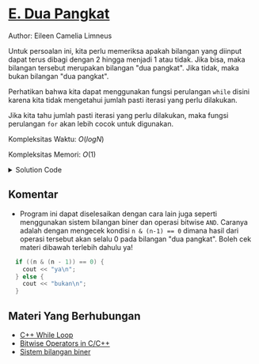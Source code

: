 # [E. Dua Pangkat](https://tlx.toki.id/courses/basic/chapters/06/problems/E)

Author: Eileen Camelia Limneus

Untuk persoalan ini, kita perlu memeriksa apakah bilangan yang diinput dapat terus dibagi dengan 2 hingga menjadi 1 atau tidak. Jika bisa, maka bilangan tersebut merupakan bilangan "dua pangkat". Jika tidak, maka bukan bilangan "dua pangkat".

Perhatikan bahwa kita dapat menggunakan fungsi perulangan `while` disini karena kita tidak mengetahui jumlah pasti iterasi yang perlu dilakukan. 

Jika kita tahu jumlah pasti iterasi yang perlu dilakukan, maka fungsi perulangan `for` akan lebih cocok untuk digunakan.

Kompleksitas Waktu: $O(log N)$

Kompleksitas Memori: $O(1)$

<details>
  <summary>Solution Code</summary>

```c++
#include <bits/stdc++.h>
using namespace std;

int main() {
  int n;
  cin >> n;

  while (n % 2 == 0) {
    n = n / 2;
  }

  if (n == 1) {
    cout << "ya";
  } else {
    cout << "bukan";
  }
}
```
</details>

## Komentar
    
- Program ini dapat diselesaikan dengan cara lain juga seperti menggunakan sistem bilangan biner dan operasi bitwise `AND`. Caranya adalah dengan mengecek kondisi `n & (n-1) == 0` dimana hasil dari operasi tersebut akan selalu 0 pada bilangan "dua pangkat". Boleh cek materi dibawah terlebih dahulu ya!
```c++
  if ((n & (n - 1)) == 0) {
    cout << "ya\n";
  } else {
    cout << "bukan\n";
  }
```

## Materi Yang Berhubungan
    
- [C++ While Loop](https://www.geeksforgeeks.org/cpp-while-loop/)
- [Bitwise Operators in C/C++](https://www.geeksforgeeks.org/bitwise-operators-in-c-cpp/)
- [Sistem bilangan biner](https://id.wikipedia.org/wiki/Sistem_bilangan_biner)
